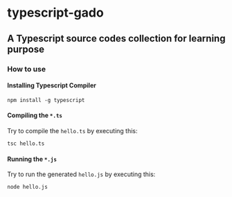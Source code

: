 # typescript-gado

## A Typescript source codes collection for learning purpose

### How to use

#### Installing Typescript Compiler

```
npm install -g typescript
```

#### Compiling the `*.ts`

Try to compile the `hello.ts` by executing this:

```
tsc hello.ts
```

#### Running the `*.js`

Try to run the generated `hello.js` by executing this:

```
node hello.js
```